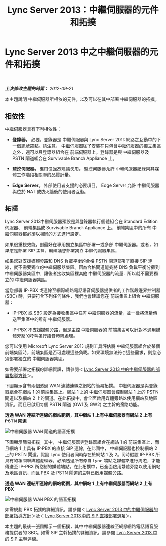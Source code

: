 ﻿---
title: Lync Server 2013：中繼伺服器的元件和拓撲
TOCTitle: 中繼伺服器的元件和拓撲
ms:assetid: 71397168-36c3-4d21-b8ef-db6a751634ee
ms:mtpsurl: https://technet.microsoft.com/zh-tw/library/Gg398537(v=OCS.15)
ms:contentKeyID: 49291279
ms.date: 08/10/2015
mtps_version: v=OCS.15
ms.translationtype: HT
---

# Lync Server 2013 中之中繼伺服器的元件和拓撲

 

_**上次修改主題的時間：** 2012-09-21_

本主題說明 中繼伺服器所相依的元件，以及可以在其中部署 中繼伺服器的拓撲。

## 相依性

中繼伺服器具有下列相依性：

  - **登錄器。** 必要。登錄器是 中繼伺服器與 Lync Server 2013 網路之互動中的下一個訊號躍點。請注意， 中繼伺服器除了安裝在只包含中繼伺服器的獨立集區之外，還可以與登錄器組合在 前端伺服器上。登錄器是與 中繼伺服器及 PSTN 閘道組合在 Survivable Branch Appliance 上。

  - **監控伺服器。** 選用但強烈建議使用。 監控伺服器允許 中繼伺服器記錄與其媒體工作階段相關聯的品質計量。

  - **Edge Server。** 外部使用者支援的必要項目。 Edge Server 允許 中繼伺服器與位於 NAT 或防火牆後的使用者互動。

## 拓撲

Lync Server 2013中繼伺服器預設是與登錄器執行個體組合在 Standard Edition 伺服器、 前端集區或 Survivable Branch Appliance 上。 前端集區中的所有 中繼伺服器都必須以相同的方式進行設定。

如果很重視效能，則最好在專用獨立集區中部署一或多部 中繼伺服器。或者，如果您是部署 SIP 主幹，則建議您部署獨立 中繼伺服器集區。

如果您對支援媒體旁路和 DNS 負載平衡的合格 PSTN 閘道部署了直接 SIP 連線，就不需要獨立的中繼伺服器集區。因為合格閘道能夠將 DNS 負載平衡分攤到 中繼伺服器集區中，讓後者接收集區裡其他 中繼伺服器的流量，所以就不需要獨立的 中繼伺服器集區。

當您部署 IP-PBX 或連線至網際網路電話語音伺服器提供者的工作階段邊界控制器 (SBC) 時，只要符合下列任何條件，我們也會建議您在 前端集區上組合 中繼伺服器：

  - IP-PBX 或 SBC 設定為接收集區中任何 中繼伺服器的流量，並一律將流量傳送至集區中的所有 中繼伺服器。

  - IP-PBX 不支援媒體旁路，但是主控 中繼伺服器的 前端集區可以針對不適用媒體旁路的呼叫進行語音轉碼處理。

您可以使用 Microsoft Lync Server 2013 規劃工具評估將 中繼伺服器組合於某個 前端集區時，前端集區是否可處理這些負載。如果環境無法符合這些需求，則您必須部署獨立的 中繼伺服器集區。

如需要部署之拓撲的詳細資訊，請參閱＜ [Lync Server 2013 中的中繼伺服器的部署指導方針](lync-server-2013-deployment-guidelines-for-mediation-server.md)＞。

下圖顯示含有兩個透過 WAN 連結連線之網站的簡易拓撲。 中繼伺服器是與登錄器組合在網站 1 的 前端集區上。網站 1 上的 中繼伺服器會控制網站 1 上的 PSTN 閘道以及網站 2 上的閘道。在此拓撲中，會全面啟用媒體旁路以使用網站及地區資訊，而且已啟用每個 PSTN 閘道 (GW1 及 GW2) 之主幹的旁路功能。

**透過 WAN 連結所連線的網站範例，其中網站 1 上有中繼伺服器而網站 2 上有 PSTN 閘道**

![中繼伺服器 WAN 閘道的語音拓撲](images/Gg398537.67872e61-1444-447b-918c-abe89abc3004(OCS.15).jpg "中繼伺服器 WAN 閘道的語音拓撲")

下圖顯示簡易拓撲，其中， 中繼伺服器與登錄器組合在網站 1 的 前端集區上，而且網站 1 上具有 IP-PBX 的直接 SIP 連線。在此圖中， 中繼伺服器也控制網站 2 上的 PSTN 閘道。假設 Lync 使用者同時存在於網站 1 及 2。同時假設 IP-PBX 所具有的相關聯媒體處理器，必須透過所有源自 Lync 端點之媒體來進行周遊，才能傳送至 IP-PBX 所控制的媒體端點。在此拓撲中，已全面啟用媒體旁路以使用網站及地區資訊，而且 PBX 及 PSTN 閘道的主幹已啟用媒體旁路。

**透過 WAN 連結所連線的網站範例，其中網站 1 上有中繼伺服器而網站 2 上有 PBX**

![中繼伺服器 WAN PBX 的語音拓撲](images/Gg398537.df6c8a5b-8431-4187-907d-ff5ca26eeeec(OCS.15).jpg "中繼伺服器 WAN PBX 的語音拓撲")

如需規劃 PBX 拓撲的詳細資訊，請參閱＜ [Lync Server 2013 中的中繼伺服器的部署指導方針](lync-server-2013-deployment-guidelines-for-mediation-server.md)＞及＜ [Lync Server 2013 中的 SIP 直接部署選項](lync-server-2013-direct-sip-deployment-options.md)＞。

本主題的最後一張圖顯示一個拓撲，其中 中繼伺服器連線至網際網路電話語音服務提供者的 SBC。如需 SIP 主幹拓撲的詳細資訊，請參閱 [Lync Server 2013 中的 SIP 主幹連線](lync-server-2013-sip-trunking.md)。

